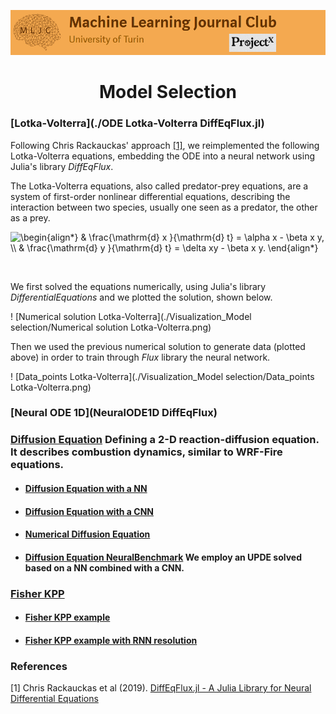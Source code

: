 ![Logo](/Support_Materials/Assets/Logo_MLJC.png)
<h1 align="center">
  Model Selection
</h1>


### [Lotka-Volterra](./ODE Lotka-Volterra DiffEqFlux.jl)

Following Chris Rackauckas' approach [[1]](#1), we reimplemented the following Lotka-Volterra equations, embedding the ODE into a neural network using Julia's library *DiffEqFlux*.

The Lotka-Volterra equations, also called predator-prey equations, are a system of first-order nonlinear differential equations, describing the interaction between two species, usually one seen as a predator, the other as a prey.  

<img src="https://latex.codecogs.com/svg.latex?\begin{align*}&space;&&space;\frac{\mathrm{d}&space;x&space;}{\mathrm{d}&space;t}&space;=&space;\alpha&space;x&space;-&space;\beta&space;x&space;y,&space;\\&space;&&space;\frac{\mathrm{d}&space;y&space;}{\mathrm{d}&space;t}&space;=&space;\delta&space;xy&space;-&space;\beta&space;x&space;y.&space;\end{align*}" title="\begin{align*} & \frac{\mathrm{d} x }{\mathrm{d} t} = \alpha x - \beta x y, \\ & \frac{\mathrm{d} y }{\mathrm{d} t} = \delta xy - \beta x y. \end{align*}" />

&nbsp;

We first solved the equations numerically, using Julia's library *DifferentialEquations* and we plotted the solution, shown below.

! [Numerical solution Lotka-Volterra](./Visualization_Model selection/Numerical solution Lotka-Volterra.png)

Then we used the previous numerical solution to generate data (plotted above) in order to train through *Flux* library the neural network.

 ! [Data_points Lotka-Volterra](./Visualization_Model selection/Data_points Lotka-Volterra.png)

 ### [Neural ODE 1D](NeuralODE1D DiffEqFlux)

 ### [Diffusion Equation]() Defining a 2-D reaction-diffusion equation. It describes combustion dynamics, similar to WRF-Fire equations.

 + #### [Diffusion Equation with a NN]()
 + #### [Diffusion Equation with a CNN]()
 + #### [Numerical Diffusion Equation]()
 + #### [Diffusion Equation NeuralBenchmark]() We employ an UPDE solved based on a NN combined with a CNN.

 ### [Fisher KPP]()
 + #### [Fisher KPP example]()
 + #### [Fisher KPP example with RNN resolution]()



###  References
<a id="1">[1]</a>
Chris Rackauckas et al (2019).
[DiffEqFlux.jl - A Julia Library for Neural Differential Equations](https://arxiv.org/abs/1902.02376)
